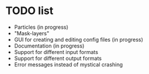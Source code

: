 # TODO list

- Particles (in progress)
- "Mask-layers"
- GUI for creating and editing config files (in progress)
- Documentation (in progress)
- Support for different input formats
- Support for different output formats
- Error messages instead of mystical crashing
